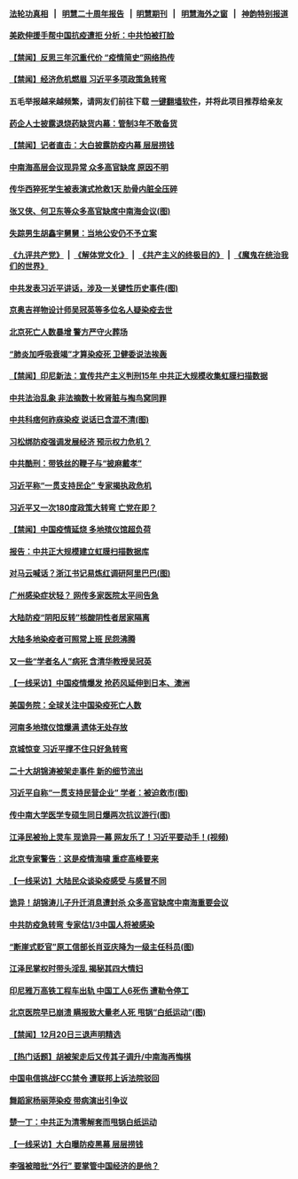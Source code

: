 #### [法轮功真相](https://github.com/gfw-breaker/truth/blob/master/README.md?t=0) &nbsp;&nbsp;|&nbsp;&nbsp; [明慧二十周年报告](https://github.com/gfw-breaker/mh-reports/blob/master/README.md?t=0) &nbsp;&nbsp;|&nbsp;&nbsp;[明慧期刊](https://github.com/gfw-breaker/mh-qikan) &nbsp;&nbsp;|&nbsp;&nbsp; [明慧海外之窗](https://github.com/gfw-breaker/mh-news/blob/master/README.md?t=0) &nbsp;&nbsp;|&nbsp;&nbsp; [神韵特别报道](https://github.com/gfw-breaker/mh-news/blob/master/shenyun.md?t=0)
#### [ 美欧伸援手帮中国抗疫遭拒 分析：中共怕被打脸](https://github.com/gfw-breaker/banned-news1/blob/master/pages/prog204/a103602666.md)
#### [ 【禁闻】反思三年沉重代价 “疫情简史”网络热传](https://github.com/gfw-breaker/banned-news1/blob/master/pages/prog204/a103602676.md)
#### [ 【禁闻】经济危机燃眉 习近平多项政策急转弯](https://github.com/gfw-breaker/banned-news1/blob/master/pages/prog204/a103602675.md)
#### 五毛举报越来越频繁，请网友们前往下载 [一键翻墙软件](https://github.com/gfw-breaker/ssr-accounts)，并将此项目推荐给亲友
#### [ 药企人士披露退烧药缺货内幕：管制3年不敢备货](https://github.com/gfw-breaker/banned-news1/blob/master/pages/prog204/a103602974.md)
#### [ 【禁闻】记者直击：大白披露防疫内幕 层层捞钱](https://github.com/gfw-breaker/banned-news1/blob/master/pages/prog204/a103602681.md)
#### [ 中南海高层会议现异常 众多高官缺席 原因不明](https://github.com/gfw-breaker/banned-news1/blob/master/pages/prog204/a103602398.md)
#### [ 传华西猝死学生被表演式抢救1天 肋骨内脏全压碎](https://github.com/gfw-breaker/banned-news1/blob/master/pages/prog204/a103602648.md)
#### [ 张又侠、何卫东等众多高官缺席中南海会议(图)](https://github.com/gfw-breaker/banned-news1/blob/master/pages/p2/1024553.md)
#### [ 失踪男生胡鑫宇舅舅：当地公安仍不予立案](https://github.com/gfw-breaker/banned-news1/blob/master/pages/prog204/a103602623.md)
#### [《九评共产党》](https://github.com/begood0513/9ping.md/blob/master/README.md) &nbsp;|&nbsp; [《解体党文化》](../../../../jtdwh.md/blob/master/README.md)  &nbsp;|&nbsp; [《共产主义的终极目的》](../../../../gczydzjmd.md/blob/master/README.md) &nbsp;|&nbsp; [《魔鬼在统治我们的世界》](../../../../mgztzwmdsj.md/blob/master/README.md) 
#### [ 中共发表习近平讲话，涉及一关键性历史事件(图)](https://github.com/gfw-breaker/banned-news1/blob/master/pages/p2/1024531.md)
#### [ 京奥吉祥物设计师吴冠英等多位名人疑染疫去世](https://github.com/gfw-breaker/banned-news1/blob/master/pages/prog204/a103602929.md)
#### [ 北京死亡人数暴增 警方严守火葬场](https://github.com/gfw-breaker/banned-news1/blob/master/pages/prog204/a103602539.md)
#### [ “肺炎加呼吸衰竭”才算染疫死 卫健委说法挨轰](https://github.com/gfw-breaker/banned-news1/blob/master/pages/prog204/a103602827.md)
#### [ 【禁闻】印尼新法：宣传共产主义判刑15年 中共正大规模收集虹膜扫描数据](https://github.com/gfw-breaker/banned-news1/blob/master/pages/prog204/a103602669.md)
#### [ 中共法治乱象 非法摘数十枚肾脏与掏鸟窝同罪](https://github.com/gfw-breaker/banned-news1/blob/master/pages/prog204/a103601888.md)
#### [ 中共科痞何祚庥染疫 说话已含混不清(图)](https://github.com/gfw-breaker/banned-news1/blob/master/pages/p2/1024539.md)
#### [ 习松绑防疫强调发展经济 预示权力危机？](https://github.com/gfw-breaker/banned-news1/blob/master/pages/nsc413/n13888201.md)
#### [ 中共酷刑：带铁丝的鞭子与“披麻戴孝”](https://github.com/gfw-breaker/banned-news1/blob/master/pages/prog204/a103602342.md)
#### [ 习近平称“一贯支持民企” 专家揭执政危机](https://github.com/gfw-breaker/banned-news1/blob/master/pages/prog204/a103602459.md)
#### [ 习近平又一次180度政策大转弯 亡党在即？](https://github.com/gfw-breaker/banned-news1/blob/master/pages/soh5/680919.md)
#### [ 【禁闻】中国疫情延烧 多地殡仪馆超负荷](https://github.com/gfw-breaker/banned-news1/blob/master/pages/prog204/a103602678.md)
#### [ 报告：中共正大规模建立虹膜扫描数据库](https://github.com/gfw-breaker/banned-news1/blob/master/pages/prog204/a103602483.md)
#### [ 对马云喊话？浙江书记易炼红调研阿里巴巴(图)](https://github.com/gfw-breaker/banned-news1/blob/master/pages/p2/1024449.md)
#### [ 广州感染症状轻？ 网传多家医院太平间告急](https://github.com/gfw-breaker/banned-news1/blob/master/pages/prog204/a103602885.md)
#### [ 大陆防疫“阴阳反转”核酸阴性者居家隔离](https://github.com/gfw-breaker/banned-news1/blob/master/pages/nsc413/n13888470.md)
#### [ 大陆多地染疫者可照常上班 民怨沸腾](https://github.com/gfw-breaker/banned-news1/blob/master/pages/nsc413/n13888446.md)
#### [ 又一些“学者名人”病死 含清华教授吴冠英](https://github.com/gfw-breaker/banned-news1/blob/master/pages/nsc413/n13888436.md)
#### [ 【一线采访】中国疫情爆发 抢药风延伸到日本、澳洲](https://github.com/gfw-breaker/banned-news1/blob/master/pages/prog204/a103602789.md)
#### [ 美国务院：全球关注中国染疫死亡人数](https://github.com/gfw-breaker/banned-news1/blob/master/pages/nf4514/n13887864.md)
#### [ 河南多地殡仪馆爆满 遗体无处存放](https://github.com/gfw-breaker/banned-news1/blob/master/pages/prog204/a103602537.md)
#### [ 京城惊变 习近平撑不住只好急转弯](https://github.com/gfw-breaker/banned-news1/blob/master/pages/soh5/680784.md)
#### [ 二十大胡锦涛被架走事件 新的细节流出](https://github.com/gfw-breaker/banned-news1/blob/master/pages/prog204/a103571309.md)
#### [ 习近平自称“一贯支持民营企业” 学者：被迫救市(图)](https://github.com/gfw-breaker/banned-news1/blob/master/pages/p2/1024520.md)
#### [ 传中南大学医学专硕生同日爆两次抗议游行(图)](https://github.com/gfw-breaker/banned-news1/blob/master/pages/p1/1024567.md)
#### [ 江泽民被抬上灵车 现诡异一幕 网友乐了！习近平要动手！(视频)](https://github.com/gfw-breaker/banned-news1/blob/master/pages/p2/1023736.md)
#### [ 北京专家警告：这是疫情海啸 重症高峰要来](https://github.com/gfw-breaker/banned-news1/blob/master/pages/prog204/a103602422.md)
#### [ 【一线采访】大陆民众谈染疫感受 与感冒不同](https://github.com/gfw-breaker/banned-news1/blob/master/pages/nsc413/n13888216.md)
#### [ 诡异！胡锦涛儿子升迁消息遭封杀 众多高官缺席中南海重要会议](https://github.com/gfw-breaker/banned-news1/blob/master/pages/soh5/680976.md)
#### [ 中共防疫急转弯 专家估1/3中国人将被感染](https://github.com/gfw-breaker/banned-news1/blob/master/pages/prog204/a103602274.md)
#### [ “断崖式贬官”原工信部长肖亚庆降为一级主任科员(图)](https://github.com/gfw-breaker/banned-news1/blob/master/pages/p2/1024472.md)
#### [ 江泽民掌权时带头淫乱 揭秘其四大情妇](https://github.com/gfw-breaker/banned-news1/blob/master/pages/prog204/a103587830.md)
#### [ 印尼雅万高铁工程车出轨 中国工人6死伤 遭勒令停工](https://github.com/gfw-breaker/banned-news1/blob/master/pages/prog204/a103602447.md)
#### [ 北京医院早已崩溃 瞒报致大量老人死 甩锅“白纸运动”(图)](https://github.com/gfw-breaker/banned-news1/blob/master/pages/p1/1024550.md)
#### [ 【禁闻】12月20日三退声明精选](https://github.com/gfw-breaker/banned-news1/blob/master/pages/prog204/a103602671.md)
#### [ 【热门话题】胡被架走后又传其子调升/中南海再悔棋](https://github.com/gfw-breaker/banned-news1/blob/master/pages/prog204/a103601038.md)
#### [ 中国电信挑战FCC禁令 遭联邦上诉法院驳回](https://github.com/gfw-breaker/banned-news1/blob/master/pages/nsc413/n13888488.md)
#### [ 舞蹈家杨丽萍染疫 带病演出引争议](https://github.com/gfw-breaker/banned-news1/blob/master/pages/nsc413/n13888458.md)
#### [ 楚一丁：中共正为清零解套而甩锅白纸运动](https://github.com/gfw-breaker/banned-news1/blob/master/pages/nsc413/n13888194.md)
#### [ 【一线采访】大白曝防疫黑幕 层层捞钱](https://github.com/gfw-breaker/banned-news1/blob/master/pages/nf4514/n13887676.md)
#### [ 李强被暗批“外行” 要掌管中国经济的是他？](https://github.com/gfw-breaker/banned-news1/blob/master/pages/soh5/680745.md)
